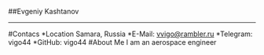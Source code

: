 ##Evgeniy Kashtanov
*********************
#Contacs
*Location Samara, Russia
*E-Mail: vvigo@rambler.ru
*Telegram: vigo44
*GitHub: vigo44
#About Me
I am an aerospace engineer